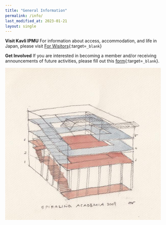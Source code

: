 ```yaml
---
title: "General Information"
permalink: /info/
last_modified_at: 2023-01-21
layout: single
---
```


**Visit Kavli IPMU**
For information about access, accommodation, and life in Japan, please visit [For Wisitors](https://www.ipmu.jp/en/visitors){:target=`_blank`}

**Get Involved**
If you are interested in becoming a member and/or receiving announcements of future activities, please fill out this [form](https://forms.gle/n6JYTyrJPvW2enjr9){:target=`_blank`}.

![Building](/_images/buildint_sketch.jpg)
